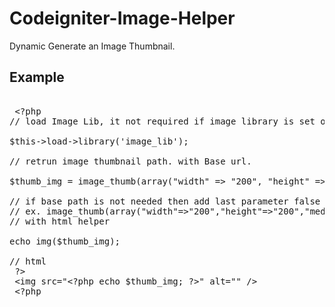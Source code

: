 Codeigniter-Image-Helper
========================

Dynamic Generate an Image Thumbnail.


Example 
--------
<pre>

 &lt;?php
// load Image Lib, it not required if image library is set on ./config/autoload.php

$this->load->library('image_lib');

// retrun image thumbnail path. with Base url.

$thumb_img = image_thumb(array("width" => "200", "height" => "200", "media/image/photo.jpg");

// if base path is not needed then add last parameter false
// ex. image_thumb(array("width"=>"200","height"=>"200","media/image/photo.jpg",false);
// with html helper

echo img($thumb_img);

// html
 ?&gt;
 &lt;img src="&lt;?php echo $thumb_img; ?&gt;" alt="" /&gt;
 &lt;?php
</pre>